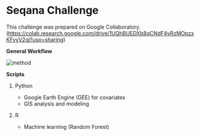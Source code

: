 # Seqana Challenge

This challenge was prepared on Google Collaboratory.
(https://colab.research.google.com/drive/1UQhBUEDXb8qCNdF4vRzMOpzxKFvyV2gj?usp=sharing)

**General Workflow**



![method](https://github.com/comeall11/Seqana_Challenge_Kamal/assets/6022346/e50e014d-6438-4433-9213-e0487e1b82af)




**Scripts**
1. Python
   - Google Earth Engine (GEE) for covariates
   - GIS analysis and modeling
3. R
   
    - Machine learning (Random Forest)
